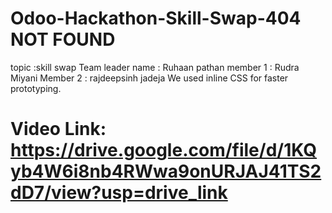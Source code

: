 # Odoo-Hackathon-Skill-Swap-404 NOT FOUND
topic :skill swap
Team leader name : Ruhaan pathan
member 1 : Rudra Miyani
Member 2 : rajdeepsinh jadeja
We used inline CSS for faster prototyping.

# Video Link: https://drive.google.com/file/d/1KQyb4W6i8nb4RWwa9onURJAJ41TS2dD7/view?usp=drive_link

